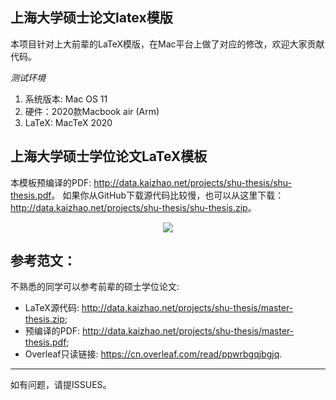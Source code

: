 ## 上海大学硕士论文latex模版
本项目针对上大前辈的LaTeX模版，在Mac平台上做了对应的修改，欢迎大家贡献代码。

*测试环境*
1. 系统版本: Mac OS 11
2. 硬件：2020款Macbook air (Arm)
3. LaTeX: MacTeX 2020 

## 上海大学硕士学位论文LaTeX模板
本模板预编译的PDF: <http://data.kaizhao.net/projects/shu-thesis/shu-thesis.pdf>。
如果你从GitHub下载源代码比较慢，也可以从这里下载：<http://data.kaizhao.net/projects/shu-thesis/shu-thesis.zip>。

<p align="center">
  <img src="http://data.kaizhao.net/projects/shu-thesis/paper-thumbnail.png?x-oss-process=image/auto-orient,1/resize,h_260" />
</p>

## 参考范文：
不熟悉的同学可以参考前辈的硕士学位论文:
* LaTeX源代码: <http://data.kaizhao.net/projects/shu-thesis/master-thesis.zip>;
* 预编译的PDF: <http://data.kaizhao.net/projects/shu-thesis/master-thesis.pdf>;
* Overleaf只读链接: <https://cn.overleaf.com/read/ppwrbgqjbgjq>.

___
如有问题，请提ISSUES。

